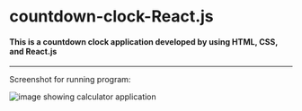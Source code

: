 # countdown-clock-React.js
#### This is a countdown clock application developed by using HTML, CSS, and React.js

-----
Screenshot for running program:

![image showing calculator application](https://www.sirajsaleem.com/web/countdown-clock/images/github.png)
